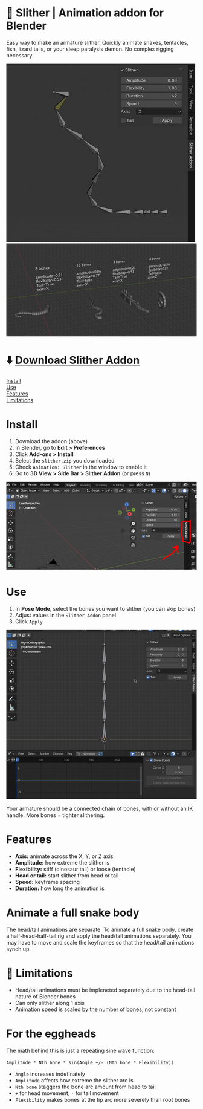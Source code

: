 # 🐍 Slither | Animation addon for Blender

Easy way to make an armature slither. Quickly animate snakes, tentacles, fish, lizard tails, or your sleep paralysis demon. No complex rigging necessary. 

![](demo1.gif)
![](demo2.gif)

# ⬇️ [Download Slither Addon](https://github.com/AshleyEM/slither-addon/releases/download/v1.0.0/slither.zip)

[Install](#Install)<br>
[Use](#Use)<br>
[Features](#Features)<br>
[Limitations](#Limitations)<br>

# Install
1. Download the addon (above)
2. In Blender, go to **Edit > Preferences** 
3. Click **Add-ons > Install**
4. Select the `slither.zip` you downloaded
5. Check `Animation: Slither` in the window to enable it 
6. Go to **3D View > Side Bar > Slither Addon** (or press `N`)


![](where_addon.png)


# Use
1. In **Pose Mode**, select the bones you want to slither (you can skip bones)
2. Adjust values in the `Slither Addon` panel
3. Click `Apply`

![](use.gif)

Your armature should be a connected chain of bones, with or without an IK handle. More bones = tighter slithering.


# Features

* **Axis:** animate across the X, Y, or Z axis
* **Amplitude:** how extreme the slither is
* **Flexibility:** stiff (dinosaur tail) or loose (tentacle)
* **Head or tail:** start slither from head or tail
* **Speed:** keyframe spacing
* **Duration:** how long the animation is


# Animate a full snake body

The head/tail animations are separate. To animate a full snake body, create a half-head-half-tail rig and apply the head/tail animations separately. You may have to move and scale the keyframes so that the head/tail animations synch up.


# 🥀 Limitations
* Head/tail animations must be impleneted separately due to the head-tail nature of Blender bones
* Can only slither along 1 axis
* Animation speed is scaled by the number of bones, not constant


# For the eggheads

The math behind this is just a repeating sine wave function: 

`Amplitude * Nth bone * sin(Angle +/- (Nth bone * Flexibility))`

* `Angle` increases indefinately<br>
* `Amplitude` affects how extreme the slither arc is
* `Nth bone` staggers the bone arc amount from head to tail<br>
* `+` for head movement, `-` for tail movement<br>
* `Flexibility` makes bones at the tip arc more severely than root bones
